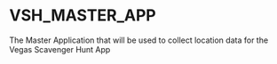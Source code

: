 # VSH_MASTER_APP
The Master Application that will be used to collect location data for the Vegas Scavenger Hunt App
